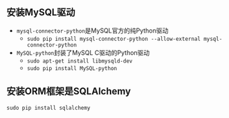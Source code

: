 ## 安装MySQL驱动
- `mysql-connector-python`是MySQL官方的纯Python驱动
    - `sudo pip install mysql-connector-python --allow-external mysql-connector-python`
- `MySQL-python`封装了MySQL C驱动的Python驱动
    - `sudo apt-get install libmysqld-dev`
    - `sudo pip install MySQL-python`

## 安装ORM框架是SQLAlchemy
`sudo pip install sqlalchemy`
